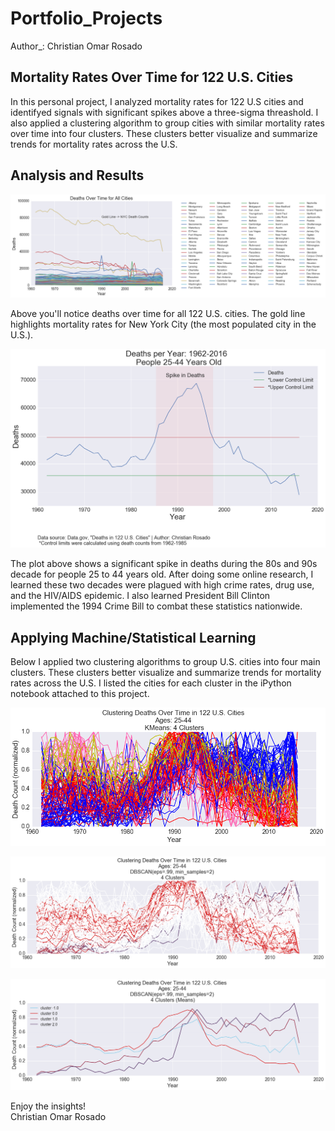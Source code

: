 # Portfolio_Projects
Author_: Christian Omar Rosado

## Mortality Rates Over Time for 122 U.S. Cities

In this personal project, I analyzed mortality rates for 122 U.S cities and identifyed signals with significant spikes above a three-sigma threashold. I also applied a clustering algorithm to group cities with similar mortality rates over time into four clusters. These clusters better visualize and summarize trends for mortality rates across the U.S.

## Analysis and Results

![image info](image.png)

Above you'll notice deaths over time for all 122 U.S. cities. The gold line highlights mortality rates for New York City (the most populated city in the U.S.).

![image info](image(1).png)

The plot above shows a significant spike in deaths during the 80s and 90s decade for people 25 to 44 years old. After doing some online research, I learned these two decades were plagued with high crime rates, drug use, and the HIV/AIDS epidemic. I also learned President Bill Clinton implemented the 1994 Crime Bill to combat these statistics nationwide.

## Applying Machine/Statistical Learning

Below I applied two clustering algorithms to group U.S. cities into four main clusters. These clusters better visualize and summarize trends for mortality rates across the U.S. I listed the cities for each cluster in the iPython notebook attached to this project.

![image info](image(2).png)

![image info](image(3).png)

![image info](image(4).png)



Enjoy the insights! <br/>
Christian Omar Rosado
